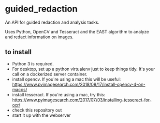 # guided_redaction
An API for guided redaction and analysis tasks.

Uses Python, OpenCV and Tesseract and the EAST algorithm to analyze and redact information on images.

## to install
- Python 3 is required.
- For desktop, set up a python virtualenv just to keep things tidy.  It's your call on a dockerized server container.
- install opencv.  If you're using a mac this will be useful: https://www.pyimagesearch.com/2018/08/17/install-opencv-4-on-macos/
- install tesseract.  If you're using a mac, try this: https://www.pyimagesearch.com/2017/07/03/installing-tesseract-for-ocr/
- check this repository out
- start it up with the webserver

